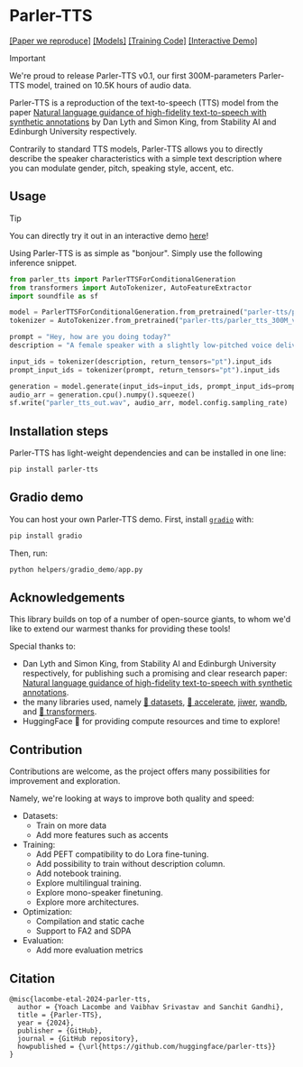 # Parler-TTS

[[Paper we reproduce]](https://arxiv.org/abs/2402.01912)
[[Models]](https://huggingface.co/parler-tts)
[[Training Code]](training)
[[Interactive Demo]](https://huggingface.co/spaces/parler-tts/parler_tts_mini)

> [!IMPORTANT]
> We're proud to release Parler-TTS v0.1, our first 300M-parameters Parler-TTS model, trained on 10.5K hours of audio data.

Parler-TTS is a reproduction of the text-to-speech (TTS) model from the paper [Natural language guidance of high-fidelity text-to-speech with synthetic annotations](https://www.text-description-to-speech.com)
by Dan Lyth and Simon King, from Stability AI and Edinburgh University respectively. 

Contrarily to standard TTS models, Parler-TTS allows you to directly describe the speaker characteristics with a simple text description where you can modulate gender, pitch, speaking style, accent, etc.

## Usage

> [!TIP]
> You can directly try it out in an interactive demo [here](https://huggingface.co/spaces/parler-tts/parler_tts_mini)!

Using Parler-TTS is as simple as "bonjour". Simply use the following inference snippet.

```py
from parler_tts import ParlerTTSForConditionalGeneration
from transformers import AutoTokenizer, AutoFeatureExtractor
import soundfile as sf

model = ParlerTTSForConditionalGeneration.from_pretrained("parler-tts/parler_tts_300M_v0.1")
tokenizer = AutoTokenizer.from_pretrained("parler-tts/parler_tts_300M_v0.1")

prompt = "Hey, how are you doing today?"
description = "A female speaker with a slightly low-pitched voice delivers her words quite expressively, in a very confined sounding environment with clear audio quality. She speaks very fast."

input_ids = tokenizer(description, return_tensors="pt").input_ids
prompt_input_ids = tokenizer(prompt, return_tensors="pt").input_ids

generation = model.generate(input_ids=input_ids, prompt_input_ids=prompt_input_ids)
audio_arr = generation.cpu().numpy().squeeze()
sf.write("parler_tts_out.wav", audio_arr, model.config.sampling_rate)
```


## Installation steps

Parler-TTS has light-weight dependencies and can be installed in one line:
```sh
pip install parler-tts
```

## Gradio demo

You can host your own Parler-TTS demo. First, install [`gradio`](https://www.gradio.app/) with:

```sh
pip install gradio
```

Then, run:

```python
python helpers/gradio_demo/app.py
```

## Acknowledgements

This library builds on top of a number of open-source giants, to whom we'd like to extend our warmest thanks for providing these tools!

Special thanks to:
- Dan Lyth and Simon King, from Stability AI and Edinburgh University respectively, for publishing such a promising and clear research paper: [Natural language guidance of high-fidelity text-to-speech with synthetic annotations](https://arxiv.org/abs/2402.01912).
- the many libraries used, namely [🤗 datasets](https://huggingface.co/docs/datasets/v2.17.0/en/index), [🤗 accelerate](https://huggingface.co/docs/accelerate/en/index), [jiwer](https://github.com/jitsi/jiwer), [wandb](https://wandb.ai/), and [🤗 transformers](https://huggingface.co/docs/transformers/index).
- HuggingFace 🤗 for providing compute resources and time to explore!

## Contribution

Contributions are welcome, as the project offers many possibilities for improvement and exploration.

Namely, we're looking at ways to improve both quality and speed:
- Datasets:
    - Train on more data
    - Add more features such as accents
- Training:
    - Add PEFT compatibility to do Lora fine-tuning.
    - Add possibility to train without description column.
    - Add notebook training.
    - Explore multilingual training.
    - Explore mono-speaker finetuning.
    - Explore more architectures.
- Optimization:
    - Compilation and static cache
    - Support to FA2 and SDPA
- Evaluation:
    - Add more evaluation metrics

## Citation
```
@misc{lacombe-etal-2024-parler-tts,
  author = {Yoach Lacombe and Vaibhav Srivastav and Sanchit Gandhi},
  title = {Parler-TTS},
  year = {2024},
  publisher = {GitHub},
  journal = {GitHub repository},
  howpublished = {\url{https://github.com/huggingface/parler-tts}}
}
```
